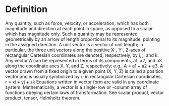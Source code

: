 # Definition

Any quantity, such as force, velocity, or acceleration, which has both
magnitude and direction at each point in space, as opposed to a scalar
which has magnitude only. Such a quantity may be represented
geometrically by an arrow of length proportional to its magnitude,
pointing in the assigned direction. A unit vector is a vector of unit
length; in particular, the three unit vectors along the positive X-, Y-,
Z-axes of rectangular Cartesian coordinates are denoted, respectively,
by i, j, and k. Any vector A can be represented in terms of its
components, a1, a2, and a3 along the coordinate axes X, Y, and Z,
respectively; e.g., A = a1 + a2 + a3. A vector drawn from a fixed origin
to a given point (X, Y, Z) is called a position vector and is usually
symbolized by r; in rectangular Cartesian coordinates, r = xi + yj + zk
Equations written in vector form are valid in any coordinate system.
Mathematically, a vector is a single-row or -column array of functions
obeying certain laws of transformation. See scalar product, vector
product, tensor, Helmholtz theorem.

